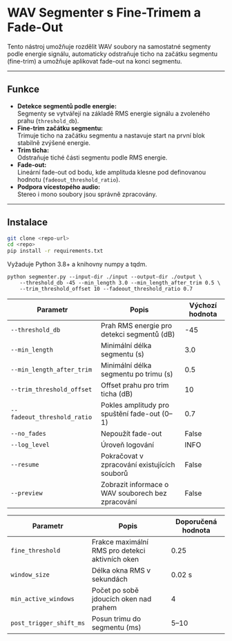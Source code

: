 # WAV Segmenter s Fine-Trimem a Fade-Out

Tento nástroj umožňuje rozdělit WAV soubory na samostatné segmenty podle energie signálu, automaticky odstraňuje ticho na začátku segmentu (fine-trim) a umožňuje aplikovat fade-out na konci segmentu.

---

## Funkce

- **Detekce segmentů podle energie:**  
  Segmenty se vytvářejí na základě RMS energie signálu a zvoleného prahu (`threshold_db`).  
- **Fine-trim začátku segmentu:**  
  Trimuje ticho na začátku segmentu a nastavuje start na první blok stabilně zvýšené energie.  
- **Trim ticha:**  
  Odstraňuje tiché části segmentu podle RMS energie.  
- **Fade-out:**  
  Lineární fade-out od bodu, kde amplituda klesne pod definovanou hodnotu (`fadeout_threshold_ratio`).  
- **Podpora vícestopého audio:**  
  Stereo i mono soubory jsou správně zpracovány.

---

## Instalace

```bash
git clone <repo-url>
cd <repo>
pip install -r requirements.txt
```

Vyžaduje Python 3.8+ a knihovny numpy a tqdm.

```
python segmenter.py --input-dir ./input --output-dir ./output \
    --threshold_db -45 --min_length 3.0 --min_length_after_trim 0.5 \
    --trim_threshold_offset 10 --fadeout_threshold_ratio 0.7
```

| Parametr                    | Popis                                             | Výchozí hodnota |
| --------------------------- | ------------------------------------------------- | --------------- |
| `--threshold_db`            | Prah RMS energie pro detekci segmentů (dB)        | -45             |
| `--min_length`              | Minimální délka segmentu (s)                      | 3.0             |
| `--min_length_after_trim`   | Minimální délka segmentu po trimu (s)             | 0.5             |
| `--trim_threshold_offset`   | Offset prahu pro trim ticha (dB)                  | 10              |
| `--fadeout_threshold_ratio` | Pokles amplitudy pro spuštění fade-out (0–1)      | 0.7             |
| `--no_fades`                | Nepoužít fade-out                                 | False           |
| `--log_level`               | Úroveň logování                                   | INFO            |
| `--resume`                  | Pokračovat v zpracování existujících souborů      | False           |
| `--preview`                 | Zobrazit informace o WAV souborech bez zpracování | False           |

| Parametr                | Popis                                           | Doporučená hodnota |
| ----------------------- | ----------------------------------------------- | ------------------ |
| `fine_threshold`        | Frakce maximální RMS pro detekci aktivních oken | 0.25               |
| `window_size`           | Délka okna RMS v sekundách                      | 0.02 s             |
| `min_active_windows`    | Počet po sobě jdoucích oken nad prahem          | 4                  |
| `post_trigger_shift_ms` | Posun trimu do segmentu (ms)                    | 5–10               |




